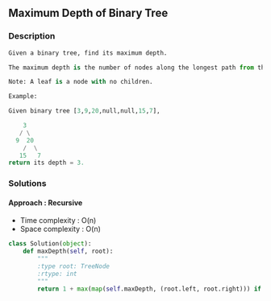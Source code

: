 ## Maximum Depth of Binary Tree


### Description

```Python
Given a binary tree, find its maximum depth.

The maximum depth is the number of nodes along the longest path from the root node down to the farthest leaf node.

Note: A leaf is a node with no children.

Example:

Given binary tree [3,9,20,null,null,15,7],

    3
   / \
  9  20
    /  \
   15   7
return its depth = 3.
```

### Solutions

#### Approach : Recursive

* Time complexity : O(n)
* Space complexity : O(n)


```Python
class Solution(object):
    def maxDepth(self, root):
        """
        :type root: TreeNode
        :rtype: int
        """
        return 1 + max(map(self.maxDepth, (root.left, root.right))) if root else 0
```
